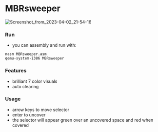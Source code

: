# MBRsweeper
![Screenshot_from_2023-04-02_21-54-16](https://user-images.githubusercontent.com/83201905/229401058-7aed28d1-2c80-4e81-8274-b44200b3ff70.png)

### Run
- you can assembly and run with:
```
nasm MBRsweeper.asm
qemu-system-i386 MBRsweeper
```
### Features
- brilliant 7 color visuals
- auto clearing

### Usage
- arrow keys to move selector
- enter to uncover
- the selector will appear green over an uncovered space and red when covered

